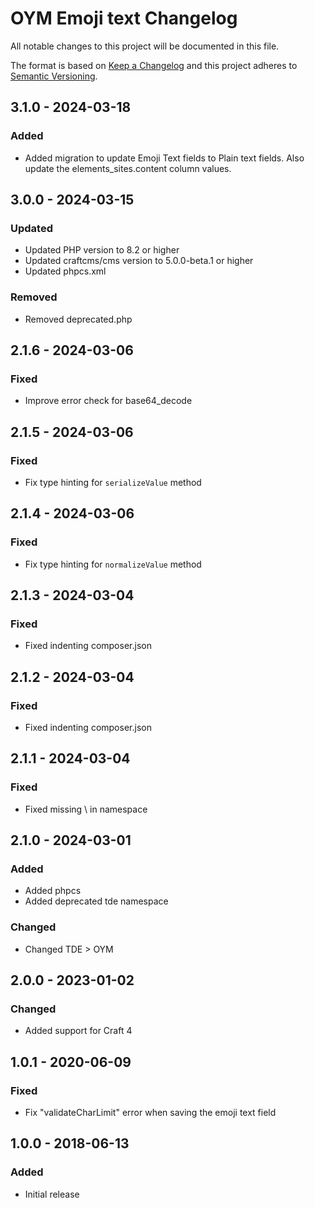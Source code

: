 # OYM Emoji text Changelog

All notable changes to this project will be documented in this file.

The format is based on [Keep a Changelog](http://keepachangelog.com/) and this project adheres to [Semantic Versioning](http://semver.org/).

## 3.1.0 - 2024-03-18
### Added
- Added migration to update Emoji Text fields to Plain text fields. Also update the elements_sites.content column values.

## 3.0.0 - 2024-03-15
### Updated
- Updated PHP version to 8.2 or higher
- Updated craftcms/cms version to 5.0.0-beta.1 or higher
- Updated phpcs.xml

### Removed
- Removed deprecated.php

## 2.1.6 - 2024-03-06
### Fixed
- Improve error check for base64_decode

## 2.1.5 - 2024-03-06
### Fixed
- Fix type hinting for `serializeValue` method

## 2.1.4 - 2024-03-06
### Fixed
- Fix type hinting for `normalizeValue` method

## 2.1.3 - 2024-03-04
### Fixed
- Fixed indenting composer.json

## 2.1.2 - 2024-03-04
### Fixed
- Fixed indenting composer.json

## 2.1.1 - 2024-03-04
### Fixed
- Fixed missing \ in namespace

## 2.1.0 - 2024-03-01
### Added
- Added phpcs
- Added deprecated tde namespace

### Changed
- Changed TDE > OYM

## 2.0.0 - 2023-01-02
### Changed
- Added support for Craft 4

## 1.0.1 - 2020-06-09
### Fixed
- Fix "validateCharLimit" error when saving the emoji text field

## 1.0.0 - 2018-06-13
### Added
- Initial release
